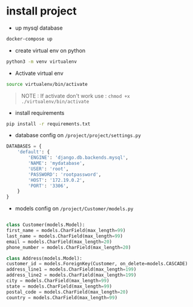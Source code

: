 # install project

-   up mysql database

```sh
docker-compose up
```

-   create virtual env on python

```sh
python3 -m venv virtualenv
```

-   Activate virtual env

```sh
source virtualenv/bin/activate
```

> NOTE : If activate don't work use : `chmod +x ./virtualenv/bin/activate`

-   install requirements

```sh
pip install -r requirements.txt
```

-   database config on `/project/project/settings.py`

```py
DATABASES = {
    'default': {
        'ENGINE': 'django.db.backends.mysql',
        'NAME': 'mydatabase',
        'USER': 'root',
        'PASSWORD': 'rootpassword',
        'HOST': '172.19.0.2',
        'PORT': '3306',
    }
}
```

-   models config on `/project/Customer/models.py`

```py

class Customer(models.Model):
first_name = models.CharField(max_length=99)
last_name = models.CharField(max_length=99)
email = models.CharField(max_length=20)
phone_number = models.CharField(max_length=20)

class Address(models.Model):
customer_id = models.ForeignKey(Customer, on_delete=models.CASCADE)
address_line1 = models.CharField(max_length=199)
address_line2 = models.CharField(max_length=199)
city = models.CharField(max_length=99)
state = models.CharField(max_length=99)
postal_code = models.CharField(max_length=20)
country = models.CharField(max_length=99)
```
